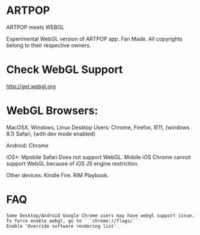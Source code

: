 ARTPOP
======
ARTPOP meets WEBGL

Experimental WebGL version of ARTPOP app. Fan Made.
All copyrights belong to their respective owners.


Check WebGL Support
=====
http://get.webgl.org

WebGL Browsers:
======
MacOSX, Windows, Linux Desktop Users:
	Chrome,
	Firefox,
	IE11, (windows 8.1)
	Safari, (with dev mode enabled)

Android:
	Chrome

iOS*:
	Mpobile Safari Does not support WebGL.
	Mobile iOS Chrome cannot support WebGL because of iOS JS engine restriction.

Other devices:
	Kindle Fire.
	RIM Playbook.

FAQ
=====
	Some Desktop/Android Google Chrome users may have webgl support issue.
	To force enable webgl, go to ```chrome://flags/```
	Enable 'Override software rendering list'.

























